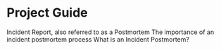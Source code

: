# Project Guide

Incident Report, also referred to as a Postmortem
The importance of an incident postmortem process
What is an Incident Postmortem?
